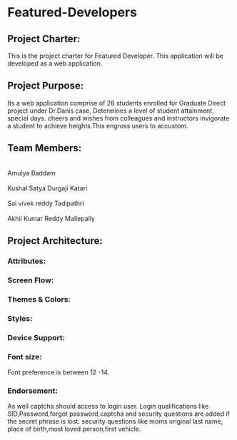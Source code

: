 # Featured-Developers
## Project Charter:
This is the project charter for Featured Developer. This application will be developed as a web application. 
## Project Purpose:
Its a web application comprise of 28 students enrolled for Graduate Direct project under Dr.Danis case, Determines a level of student attainment, special days.
cheers and wishes from colleagues and instructors invigorate a student to achieve heights.This engross users to accustom.
## Team Members:
<br> Amulya Baddam </br>
 <br>Kushal Satya Durgaji Katari</br>
 <br>Sai vivek reddy Tadipathri</br>
 <br>Akhil Kumar Reddy Mallepally</br>
## Project Architecture:
### Attributes:
### Screen Flow:
### Themes & Colors:
### Styles:
### Device Support:
### Font size: 
Font preference  is between 12 -14.
### Endorsement: 
As well captcha should access to login user.
Login qualifications like SID,Password,forgot password,captcha and security questions are added if the secret phrase is lost.
security questions like moms original last name, place of birth,most loved person,first vehicle.

